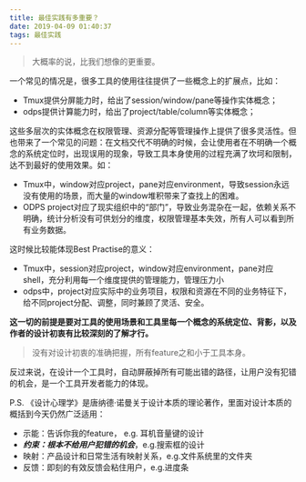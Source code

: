 ```yaml
---
title: 最佳实践有多重要？
date: 2019-04-09 01:40:37
tags: 最佳实践
---
```


> 大概率的说，比我们想像的更重要。

一个常见的情况是，很多工具的使用往往提供了一些概念上的扩展点，比如：

* Tmux提供分屏能力时，给出了session/window/pane等操作实体概念； 
* odps提供计算能力时，给出了project/table/column等实体概念；

这些多层次的实体概念在权限管理、资源分配等管理操作上提供了很多灵活性。但也带来了一个常见的问题：在文档交代不明确的时候，会让使用者在不明确一个概念的系统定位时，出现误用的现象，导致工具本身使用的过程充满了坎坷和限制，达不到最好的使用效果。如：
<!--more-->
* Tmux中，window对应project，pane对应environment，导致session永远没有使用的场景，而大量的window堆积带来了查找上的困难。
* ODPS project对应了现实组织中的“部门”，导致业务混杂在一起，依赖关系不明确，统计分析没有可供划分的维度，权限管理基本失效，所有人可以看到所有业务数据。

这时候比较能体现Best Practise的意义：

* Tmux中，session对应project，window对应environment，pane对应shell，充分利用每一个维度提供的管理能力，管理压力小
* odps中，project对应实际中的业务项目，权限和资源在不同的业务特征下，给不同project分配、调整，同时兼顾了灵活、安全。

**这一切的前提是要对工具的使用场景和工具里每一个概念的系统定位、背影，以及作者的设计初衷有比较深刻的了解才行。**
>没有对设计初衷的准确把握，所有feature之和小于工具本身。

反过来说，在设计一个工具时，自动屏蔽掉所有可能出错的路径，让用户没有犯错的机会，是一个工具开发者能力的体现。

P.S.
《设计心理学》是唐纳德·诺曼关于设计本质的理论著作，里面对设计本质的概括到今天仍然广泛适用：
* 示能：告诉你我的feature， e.g. 耳机音量键的设计
* ***约束：根本不给用户犯错的机会***，e.g.搜索框的设计
* 映射：产品设计和日常生活有映射关系，e.g.文件系统里的文件夹
* 反馈：即刻的有效反馈会粘住用户，e.g.进度条
